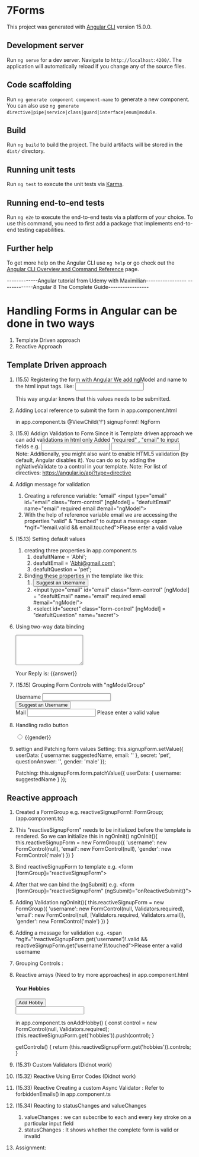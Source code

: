 # 7Forms

This project was generated with [Angular CLI](https://github.com/angular/angular-cli) version 15.0.0.

## Development server

Run `ng serve` for a dev server. Navigate to `http://localhost:4200/`. The application will automatically reload if you change any of the source files.

## Code scaffolding

Run `ng generate component component-name` to generate a new component. You can also use `ng generate directive|pipe|service|class|guard|interface|enum|module`.

## Build

Run `ng build` to build the project. The build artifacts will be stored in the `dist/` directory.

## Running unit tests

Run `ng test` to execute the unit tests via [Karma](https://karma-runner.github.io).

## Running end-to-end tests

Run `ng e2e` to execute the end-to-end tests via a platform of your choice. To use this command, you need to first add a package that implements end-to-end testing capabilities.

## Further help

To get more help on the Angular CLI use `ng help` or go check out the [Angular CLI Overview and Command Reference](https://angular.io/cli) page.

-------------Angular tutorial from Udemy with Maximilian-----------------
-------------Angular 8 The Complete Guide-----------------

# Handling Forms in Angular can be done in two ways
1. Template Driven approach
2. Reactive Approach

## Template Driven approach

1. (15.5) Registering the form with Angular
    We add ngModel and name to the html input tags.
    like: <input type="text" id="username" class="form-control" ngModel name="username">

    This way angular knows that this values needs to be submitted.
2. Adding Local reference to submit the form
    in app.component.html
    <form (ngSubmit)="onSubmit(f)" #f="ngForm">
    in app.component.ts
    @ViewChild('f') signupForm!: NgForm
3. (15.9) Addign Validation to Form
    Since it is Template driven approach we can add validations in html only
    Added "required" , "email" to input fields
    e.g.
    <input type="text" id="username" class="form-control" ngModel name="username" required>
    <input type="email" id="email" class="form-control" ngModel name="email" required email>
    Note: Additionally, you might also want to enable HTML5 validation (by default, Angular disables it). You can do so by adding the ngNativeValidate  to a control in your template.
    Note: For list of directives: https://angular.io/api?type=directive 
4. Addign message for validation
    1. Creating a reference variable: "email"
        <input type="email" id="email" class="form-control" [ngModel] = "deafultEmail" name="email" required email #email="ngModel">
    2. With the help of reference variable email we are accessing the properties "valid" & "touched" to output a message 
    <span  *ngIf="!email.valid && email.touched">Please enter a valid value</span>
5. (15.13) Setting default values
    1. creating three properties in app.component.ts
        1. deafultName = 'Abhi';
        2. deafultEmail = 'Abhi@gmail.com';
        3. deafultQuestion = 'pet';
    2. Binding these properties in the template like this:
        1.  <button class="btn btn-default" type="button">Suggest an Username</button>
        2. <input type="email" id="email" class="form-control" [ngModel] = "deafultEmail" name="email" required email #email="ngModel">
        3. <select id="secret" class="form-control" [ngModel] = "deafultQuestion" name="secret">
6. Using two-way data binding
     <div class="form-group">
          <textarea name="questionAnswer"  rows="5" [(ngModel)] = "answer"></textarea>
    </div>
    <p>Your Reply is: {{answer}}</p>
7. (15.15) Grouping Form Controls with "ngModelGroup"
    <div id="user-data" ngModelGroup = "user-data">
        <div class="form-group">
            <label for="username">Username</label>
            <input type="text" id="username" class="form-control" [ngModel] = "deafultName" name="username" required>
        </div>
        <button class="btn btn-default" type="button">Suggest an Username</button>
        <div class="form-group">
            <label for="email">Mail</label>
            <input type="email" id="email" class="form-control" [ngModel] = "deafultEmail" name="email" required email #email="ngModel">
            <span  *ngIf="!email.valid && email.touched">Please enter a valid value</span>
        </div>
    </div>
8. Handling radio button
    <div class="radio" *ngFor="let gender of genders">
          <label>
            <input type="radio" name="gender" ngModel [value] = "gender" required> {{gender}}
          </label>
    </div>
9. settign and Patching form values
    Setting:
    this.signupForm.setValue({
      userData: {
        username: suggestedName,
        email: ''
      },
      secret: 'pet',
      questionAnswer: '',
      gender: 'male'
    });

    Patching:
    this.signupForm.form.patchValue({
      userData: {
        username: suggestedName
      }
    });

## Reactive approach
1. Created a FormGroup e.g.   reactiveSignupForm!: FormGroup; (app.component.ts)
2. This "reactiveSignupForm" needs to be initialized before the template is rendered. So we can initialize this in ngOnInit()
    ngOnInit(){
        this.reactiveSignupForm = new FormGroup({
        'username': new FormControl(null),
        'email': new FormControl(null),
        'gender': new FormControl('male')
        })
    }
3. Bind reactiveSignupForm to template
    e.g.  <form [formGroup]="reactiveSignupForm">
4. After that we can bind the (ngSubmit)
    e.g.  <form [formGroup]="reactiveSignupForm" (ngSubmit)="onReactiveSubmit()">
5. Adding Validation
    ngOnInit(){
    this.reactiveSignupForm = new FormGroup({
      'username': new FormControl(null, Validators.required),
      'email': new FormControl(null, [Validators.required, Validators.email]),
      'gender': new FormControl('male')
    })
   }
6. Adding a message for validation
    e.g. <span *ngIf="!reactiveSignupForm.get('username')!.valid && reactiveSignupForm.get('username')!.touched">Please enter a valid username</span>
7. Grouping Controls :  <div formGroupName="userData">
8. Reactive arrays (Need to try more approaches)
    in app.component.html
    <div formArrayName="hobbies">
      <h4>Your Hobbies</h4>
      <button btn btn-default type="button" (click)="onAddHobby()">Add Hobby</button>
      <div class="form-group" *ngFor="let hobbyControl of getControls(); let i = index">
        <input type="text" class="form-control" [formControlName]="i">
      </div>
    </div>

    in app.component.ts
    onAddHobby() {
        const control = new FormControl(null, Validators.required);
        (<FormArray>this.reactiveSignupForm.get('hobbies')).push(control);
    }

    getControls() {
        return (<FormArray>this.reactiveSignupForm.get('hobbies')).controls;
    }
9. (15.31) Custom Validators (Didnot work)
10. (15.32) Reactive Using Error Codes (Didnot work)
11. (15.33) Reactive Creating a custom Async Validator : Refer to forbiddenEmails() in app.component.ts
12. (15.34) Reacting to statusChanges and valueChanges
    1. valueChanges : we can subscribe to each and every key stroke on a particular input field
    2. statusChanges : It shows whether the complete form is valid or invalid
13. Assignment:


    